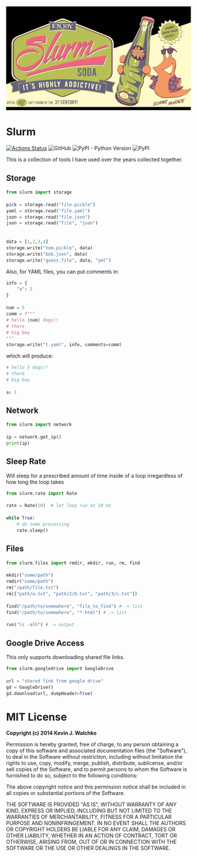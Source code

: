 ![](https://github.com/MomsFriendlyRobotCompany/slurm/blob/master/pics/slurm.jpg?raw=true)

# Slurm


[![Actions Status](https://github.com/MomsFriendlyRobotCompany/slurm/workflows/walchko%20pytest/badge.svg)](https://github.com/MomsFriendlyRobotCompany/slurm/actions)
![GitHub](https://img.shields.io/github/license/MomsFriendlyRobotCompany/slurm)
![PyPI - Python Version](https://img.shields.io/pypi/pyversions/slurm)
![PyPI](https://img.shields.io/pypi/v/slurm)

This is a collection of tools I have used over the years collected together.

## Storage

```python
from slurm import storage

pick = storage.read("file.pickle")
yaml = storage.read("file.yaml")
json = storage.read("file.json")
json = storage.read("file", "json")


data = [1,2,3,4]
storage.write("tom.pickle", data)
storage.write("bob.json", data)
storage.write("guess.file", data, "yml")
```

Also, for YAML files, you can put comments in:

```python
info = {
    "a": 1
}

num = 5
comm = f"""
# hello {num} dogs!!
# there
# big boy
"""
storage.write("t.yaml", info, comments=comm)
```

which will produce:

```yaml
# hello 5 dogs!!
# there
# big boy

a: 1
```

## Network

```python
from slurm import network

ip = network.get_ip()
print(ip)
```

## Sleep Rate

Will sleep for a prescribed amount of time inside of a loop
irregardless of how long the loop takes

```python
from slurm.rate import Rate

rate = Rate(10)  # let loop run at 10 Hz

while True:
    # do some processing
    rate.sleep()
```

## Files

```python
from slurm.files import rmdir, mkdir, run, rm, find

mkdir("some/path")
rmdir("some/path")
rm("/path/file.txt")
rm(["path/a.txt", "path/2/b.txt", "path/3/c.txt"])

find("/path/to/somewhere", "file_to_find") # -> list
find("/path/to/somewhere", "*.html") # -> list

run("ls -alh") # -> output
```

## Google Drive Access

This only supports downloading shared file links.

```python
from slurm.googledrive import GoogleDrive

url = "shared link from google drive"
gd = GoogleDrive()
gd.download(url, dumpHeader=True)
```

# MIT License

**Copyright (c) 2014 Kevin J. Walchko**

Permission is hereby granted, free of charge, to any person obtaining a copy of this software and associated documentation files (the "Software"), to deal in the Software without restriction, including without limitation the rights to use, copy, modify, merge, publish, distribute, sublicense, and/or sell copies of the Software, and to permit persons to whom the Software is furnished to do so, subject to the following conditions:

The above copyright notice and this permission notice shall be included in all copies or substantial portions of the Software.

THE SOFTWARE IS PROVIDED "AS IS", WITHOUT WARRANTY OF ANY KIND, EXPRESS OR IMPLIED, INCLUDING BUT NOT LIMITED TO THE WARRANTIES OF MERCHANTABILITY, FITNESS FOR A PARTICULAR PURPOSE AND NONINFRINGEMENT. IN NO EVENT SHALL THE AUTHORS OR COPYRIGHT HOLDERS BE LIABLE FOR ANY CLAIM, DAMAGES OR OTHER LIABILITY, WHETHER IN AN ACTION OF CONTRACT, TORT OR OTHERWISE, ARISING FROM, OUT OF OR IN CONNECTION WITH THE SOFTWARE OR THE USE OR OTHER DEALINGS IN THE SOFTWARE.
